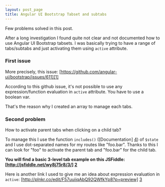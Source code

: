 ```yaml
---
layout: post_page
title: Angular UI Bootstrap Tabset and subtabs
---
```


Few problems solved in this post. 

After a long investigation I found quite not clear and not documented how to use Angular UI Bootstrap tabsets.
I was basically trying to have a range of tabs/subtabs and just activating them using `active` attribute.



### First issue
More precisely, this issue: [https://github.com/angular-ui/bootstrap/issues/611][1]

According to this github issue, it's not possible to use any expression/function evaluation in `active` attribute. You have to use a boolean var.

That's the reason why I created an array to manage each tabs.



### Second problem
How to activate parent tabs when clicking on a child tab?

To manage this I use the function `includes()` ([Documentation] [4]) of `$state` and I use dot-separated names for my routes like "foo.bar". Thanks to this I can look for "foo" to activate the parent tab and "foo.bar" for the child tab.

**You will find a basic 3-level tab example on this JSFiddle: [http://jsfiddle.net/wy8j75r8/3/] [2]**

Here is another link I used to give me an idea about expression evaluation in `active`: [http://plnkr.co/edit/F57uuiiqAbQ92QWfkYp8?p=preview] [3]

  [1]: https://github.com/angular-ui/bootstrap/issues/611
  [2]: http://jsfiddle.net/wy8j75r8/3/
  [3]: http://plnkr.co/edit/F57uuiiqAbQ92QWfkYp8?p=preview
  [4]: https://github.com/angular-ui/ui-router/wiki/Quick-Reference#stateincludesstatename--params
